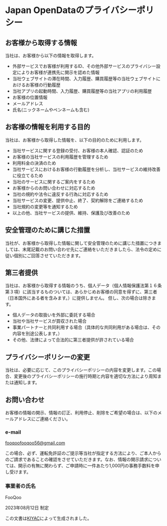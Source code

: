 # Japan OpenDataのプライバシーポリシー

## お客様から取得する情報

当社は、お客様から以下の情報を取得します。

- 外部サービスでお客様が利用するID、その他外部サービスのプライバシー設定によりお客様が連携先に開示を認めた情報
- 当社ウェブサイトの滞在時間、入力履歴、購買履歴等の当社ウェブサイトにおけるお客様の行動履歴
- 当社アプリの起動時間、入力履歴、購買履歴等の当社アプリの利用履歴
- お客様の位置情報
- メールアドレス
- 氏名(ニックネームやペンネームも含む)

## お客様の情報を利用する目的

当社は、お客様から取得した情報を、以下の目的のために利用します。

- 当社サービスに関する登録の受付、お客様の本人確認、認証のため
- お客様の当社サービスの利用履歴を管理するため
- 利用料金の決済のため
- 当社サービスにおけるお客様の行動履歴を分析し、当社サービスの維持改善に役立てるため
- 当社のサービスに関するご案内をするため
- お客様からのお問い合わせに対応するため
- 当社の規約や法令に違反する行為に対応するため
- 当社サービスの変更、提供中止、終了、契約解除をご連絡するため
- 当社規約の変更等を通知するため
- 以上の他、当社サービスの提供、維持、保護及び改善のため

## 安全管理のために講じた措置

当社が、お客様から取得した情報に関して安全管理のために講じた措置につきましては、末尾記載のお問い合わせ先にご連絡をいただきましたら、法令の定めに従い個別にご回答させていただきます。

## 第三者提供

当社は、お客様から取得する情報のうち、個人データ（個人情報保護法第１６条第３項）に該当するものついては、あらかじめお客様の同意を得ずに、第三者（日本国外にある者を含みます。）に提供しません。
但し、次の場合は除きます。

- 個人データの取扱いを外部に委託する場合
- 当社や当社サービスが買収された場合
- 事業パートナーと共同利用する場合（具体的な共同利用がある場合は、その内容を別途公表します。）
- その他、法律によって合法的に第三者提供が許されている場合

## プライバシーポリシーの変更

当社は、必要に応じて、このプライバシーポリシーの内容を変更します。この場合、変更後のプライバシーポリシーの施行時期と内容を適切な方法により周知または通知します。

## お問い合わせ

お客様の情報の開示、情報の訂正、利用停止、削除をご希望の場合は、以下のメールアドレスにご連絡ください。

### e-mail

fooqoofooqoo56@gmail.com

この場合、必ず、運転免許証のご提示等当社が指定する方法により、ご本人からのご請求であることの確認をさせていただきます。なお、情報の開示請求については、開示の有無に関わらず、ご申請時に一件あたり1,000円の事務手数料を申し受けます。

### 事業者の氏名

FooQoo

2023年08月12日 制定

この文書は[KIYAC](https://kiyac.app/)によって生成されました。

